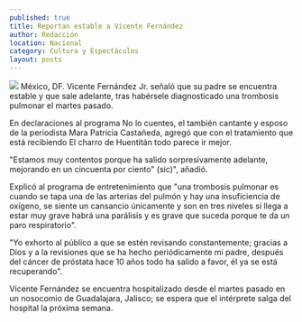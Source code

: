 ```yaml
---
published: true
title: Reportan estable a Vicente Fernández
author: Redacción
location: Nacional
category: Cultura y Espectáculos
layout: posts
---
```


![](http://i.imgur.com/Y96N4axm.jpg)
México, DF. Vicente Fernández Jr. señaló que su padre se encuentra estable y que sale adelante, tras habérsele diagnosticado una trombosis pulmonar el martes pasado.

En declaraciones al programa No lo cuentes, el también cantante y esposo de la periodista Mara Patricia Castañeda, agregó que con el tratamiento que está recibiendo El charro de Huentitán todo parece ir mejor.

"Estamos muy contentos porque ha salido sorpresivamente adelante, mejorando en un cincuenta por ciento" (sic)", añadió.

Explicó al programa de entretenimiento que "una trombosis pulmonar es cuando se tapa una de las arterias del pulmón y hay una insuficiencia de oxígeno, se siente un cansancio únicamente y son en tres niveles si llega a estar muy grave habrá una parálisis y es grave que suceda porque te da un paro respiratorio".

"Yo exhorto al público a que se estén revisando constantemente; gracias a Dios y a la revisiones que se ha hecho periódicamente mi padre, después del cáncer de próstata hace 10 años todo ha salido a favor, él ya se está recuperando".

Vicente Fernández se encuentra hospitalizado desde el martes pasado en un nosocomio de Guadalajara, Jalisco; se espera que el intérprete salga del hospital la próxima semana.
